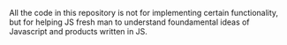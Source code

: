All the code in this repository is not for implementing certain functionality, but for helping JS fresh man
to understand foundamental ideas of Javascript and products written in JS.